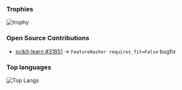 

###  Trophies
![trophy](https://github-profile-trophy.vercel.app/?username=hqkqn32&theme=onedark)

<!--### 📊 GitHub Stats-->
<!--"""![GitHub Stats](https://github-readme-stats.vercel.app/api?username=hqkqn32&show_icons=true&locale=en)"""-->




###  Open Source Contributions
- [scikit-learn #31851](https://github.com/scikit-learn/scikit-learn/pull/31851) → `FeatureHasher requires_fit=False` bugfix

###  Top languages
![Top Langs](https://github-readme-stats.vercel.app/api/top-langs/?username=hqkqn32&layout=compact&theme=radical&cache_seconds=1800)


